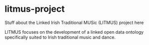 # litmus-project
Stuff about the Linked Irish Traditional MUSic (LITMUS) project here

LITMUS focuses on the development of a linked open data ontology specifically suited to Irish traditional music and dance.
